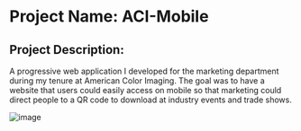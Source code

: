 # Project Name: ACI-Mobile

## Project Description: 
A progressive web application I developed for the marketing department during my tenure at American Color Imaging. The goal was to have a website that users could easily access on mobile so that marketing could direct people to a QR code to download at industry events and trade shows.

![image](https://github.com/user-attachments/assets/7f07aa6e-fb43-43a1-8e92-7930083cff96)
